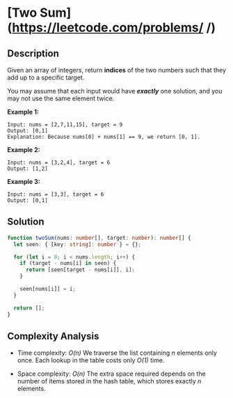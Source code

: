 # [Two Sum](https://leetcode.com/problems/ /)

## Description

Given an array of integers, return **indices** of the two numbers such that they add up to a specific target.

You may assume that each input would have **_exactly_** one solution, and you may not use the same element twice.

**Example 1:**

```
Input: nums = [2,7,11,15], target = 9
Output: [0,1]
Explanation: Because nums[0] + nums[1] == 9, we return [0, 1].
```

**Example 2:**

```
Input: nums = [3,2,4], target = 6
Output: [1,2]
```

**Example 3:**

```
Input: nums = [3,3], target = 6
Output: [0,1]
```

## Solution

```typescript
function twoSum(nums: number[], target: number): number[] {
  let seen: { [key: string]: number } = {};

  for (let i = 0; i < nums.length; i++) {
    if (target - nums[i] in seen) {
      return [seen[target - nums[i]], i];
    }

    seen[nums[i]] = i;
  }

  return [];
}
```

## Complexity Analysis

- Time complexity: _O(n)_
  We traverse the list containing _n_ elements only once. Each lookup in the table costs only _O(1)_ time.

- Space complexity: _O(n)_
  The extra space required depends on the number of items stored in the hash table, which stores exactly _n_ elements.
